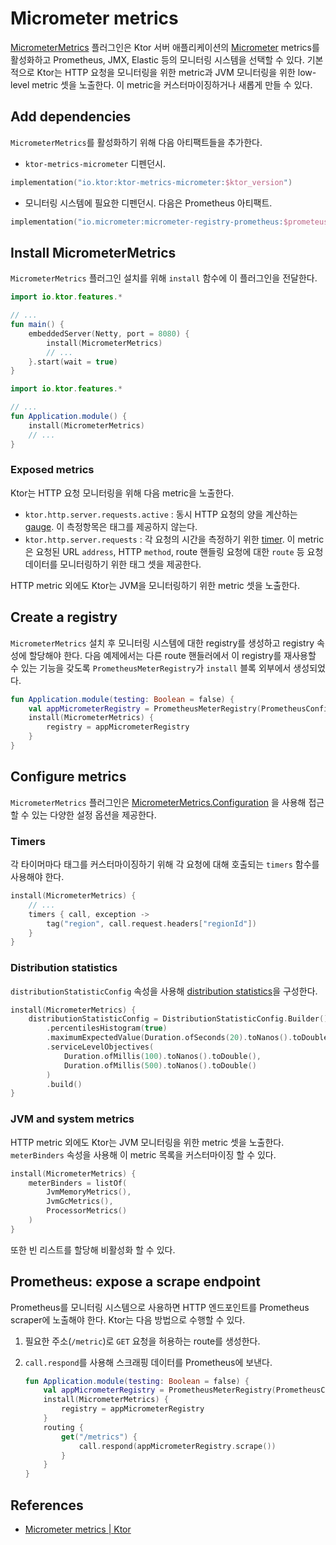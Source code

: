 # Micrometer metrics

[MicrometerMetrics](https://api.ktor.io/ktor-features/ktor-metrics-micrometer/ktor-metrics-micrometer/io.ktor.metrics.micrometer/-micrometer-metrics/index.html)
플러그인은 Ktor 서버 애플리케이션의 [Micrometer](https://micrometer.io/docs) metrics를 활성화하고 Prometheus, JMX, Elastic 등의 모니터링 시스템을 선택할
수 있다. 기본적으로 Ktor는 HTTP 요청을 모니터링을 위한 metric과 JVM 모니터링을 위한 low-level metric 셋을 노출한다. 이 metric을 커스터마이징하거나 새롭게 만들 수 있다.

## **Add dependencies**

`MicrometerMetrics`를 활성화하기 위해 다음 아티팩트들을 추가한다.

- `ktor-metrics-micrometer` 디펜던시.

```kotlin
implementation("io.ktor:ktor-metrics-micrometer:$ktor_version")
```

- 모니터링 시스템에 필요한 디펜던시. 다음은 Prometheus 아티팩트.

```kotlin
implementation("io.micrometer:micrometer-registry-prometheus:$prometeus_version")
```

## **Install MicrometerMetrics**

`MicrometerMetrics` 플러그인 설치를 위해 `install` 함수에 이 플러그인을 전달한다.

```kotlin
import io.ktor.features.*

// ...
fun main() {
    embeddedServer(Netty, port = 8080) {
        install(MicrometerMetrics)
        // ...
    }.start(wait = true)
}
```

```kotlin
import io.ktor.features.*

// ...
fun Application.module() {
    install(MicrometerMetrics)
    // ...
}
```

### **Exposed metrics**

Ktor는 HTTP 요청 모니터링을 위해 다음 metric을 노출한다.

- `ktor.http.server.requests.active` : 동시 HTTP 요청의 양을 계산하는 [gauge](https://micrometer.io/docs/concepts#_gauges). 이 측정항목은
  태그를 제공하지 않는다.
- `ktor.http.server.requests` : 각 요청의 시간을 측정하기 위한 [timer](https://micrometer.io/docs/concepts#_timers). 이 metric은 요청된
  URL `address`, HTTP `method`, route 핸들링 요청에 대한 `route` 등 요청 데이터를 모니터링하기 위한 태그 셋을 제공한다.

HTTP metric 외에도 Ktor는 JVM을 모니터링하기 위한 metric 셋을 노출한다.

## **Create a registry**

`MicrometerMetrics` 설치 후 모니터링 시스템에 대한 registry를 생성하고 registry 속성에 할당해야 한다. 다음 예제에서는 다른 route 핸들러에서 이 registry를 재사용할 수 있는
기능을 갖도록 `PrometheusMeterRegistry`가 `install` 블록 외부에서 생성되었다.

```kotlin
fun Application.module(testing: Boolean = false) {
    val appMicrometerRegistry = PrometheusMeterRegistry(PrometheusConfig.DEFAULT)
    install(MicrometerMetrics) {
        registry = appMicrometerRegistry
    }
}
```

## **Configure metrics**

`MicrometerMetrics`
플러그인은 [MicrometerMetrics.Configuration](https://api.ktor.io/ktor-features/ktor-metrics-micrometer/ktor-metrics-micrometer/io.ktor.metrics.micrometer/-micrometer-metrics/-configuration/index.html)
을 사용해 접근할 수 있는 다양한 설정 옵션을 제공한다.

### Timers

각 타이머마다 태그를 커스터마이징하기 위해 각 요청에 대해 호출되는 `timers` 함수를 사용해야 한다.

```kotlin
install(MicrometerMetrics) {
    // ...
    timers { call, exception ->
        tag("region", call.request.headers["regionId"])
    }
}
```

### **Distribution statistics**

`distributionStatisticConfig` 속성을
사용해 [distribution statistics](https://micrometer.io/docs/concepts#_configuring_distribution_statistics)을 구성한다.

```kotlin
install(MicrometerMetrics) {
    distributionStatisticConfig = DistributionStatisticConfig.Builder()
        .percentilesHistogram(true)
        .maximumExpectedValue(Duration.ofSeconds(20).toNanos().toDouble())
        .serviceLevelObjectives(
            Duration.ofMillis(100).toNanos().toDouble(),
            Duration.ofMillis(500).toNanos().toDouble()
        )
        .build()
}
```

### **JVM and system metrics**

HTTP metric 외에도 Ktor는 JVM 모니터링을 위한 metric 셋을 노출한다. `meterBinders` 속성을 사용해 이 metric 목록을 커스터마이징 할 수 있다.

```kotlin
install(MicrometerMetrics) {
    meterBinders = listOf(
        JvmMemoryMetrics(),
        JvmGcMetrics(),
        ProcessorMetrics()
    )
}
```

또한 빈 리스트를 할당해 비활성화 할 수 있다.

## **Prometheus: expose a scrape endpoint**

Prometheus를 모니터링 시스템으로 사용하면 HTTP 엔드포인트를 Prometheus scraper에 노출해야 한다. Ktor는 다음 방법으로 수행할 수 있다.

1. 필요한 주소(`/metric`)로 `GET` 요청을 허용하는 route를 생성한다.
2. `call.respond`를 사용해 스크래핑 데이터를 Prometheus에 보낸다.

    ```kotlin
    fun Application.module(testing: Boolean = false) {
        val appMicrometerRegistry = PrometheusMeterRegistry(PrometheusConfig.DEFAULT)
        install(MicrometerMetrics) {
            registry = appMicrometerRegistry
        }
        routing {
            get("/metrics") {
                call.respond(appMicrometerRegistry.scrape())
            }
        }
    }
    ```

## References

* [Micrometer metrics | Ktor](https://ktor.io/docs/micrometer-metrics.html)
